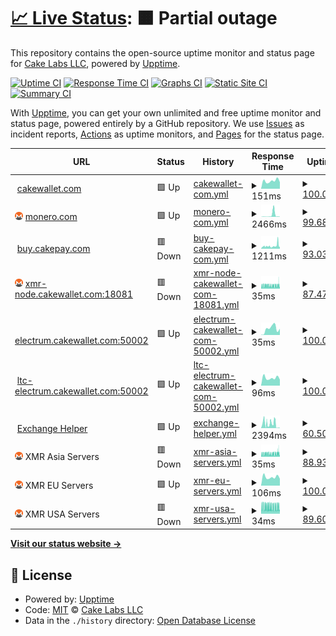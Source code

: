 # [📈 Live Status](https://cake-tech.github.io/upptime): <!--live status--> **🟧 Partial outage**

This repository contains the open-source uptime monitor and status page for [Cake Labs LLC](cakewallet.com), powered by [Upptime](https://github.com/upptime/upptime).

[![Uptime CI](https://github.com/cake-tech/upptime/workflows/Uptime%20CI/badge.svg)](https://github.com/cake-tech/upptime/actions?query=workflow%3A%22Uptime+CI%22)
[![Response Time CI](https://github.com/cake-tech/upptime/workflows/Response%20Time%20CI/badge.svg)](https://github.com/cake-tech/upptime/actions?query=workflow%3A%22Response+Time+CI%22)
[![Graphs CI](https://github.com/cake-tech/upptime/workflows/Graphs%20CI/badge.svg)](https://github.com/cake-tech/upptime/actions?query=workflow%3A%22Graphs+CI%22)
[![Static Site CI](https://github.com/cake-tech/upptime/workflows/Static%20Site%20CI/badge.svg)](https://github.com/cake-tech/upptime/actions?query=workflow%3A%22Static+Site+CI%22)
[![Summary CI](https://github.com/cake-tech/upptime/workflows/Summary%20CI/badge.svg)](https://github.com/cake-tech/upptime/actions?query=workflow%3A%22Summary+CI%22)

With [Upptime](https://upptime.js.org), you can get your own unlimited and free uptime monitor and status page, powered entirely by a GitHub repository. We use [Issues](https://github.com/cake-tech/upptime/issues) as incident reports, [Actions](https://github.com/cake-tech/upptime/actions) as uptime monitors, and [Pages](https://cake-tech.github.io/upptime) for the status page.

<!--start: status pages-->
<!-- This summary is generated by Upptime (https://github.com/upptime/upptime) -->
<!-- Do not edit this manually, your changes will be overwritten -->
<!-- prettier-ignore -->
| URL | Status | History | Response Time | Uptime |
| --- | ------ | ------- | ------------- | ------ |
| <img alt="" src="https://cakewallet.com/assets/images/logo/Cake%20Wallet%20Logo%202021_App%20Icon.png" height="13"> [cakewallet.com](https://cakewallet.com) | 🟩 Up | [cakewallet-com.yml](https://github.com/cake-tech/upptime-cakewallet/commits/HEAD/history/cakewallet-com.yml) | <details><summary><img alt="Response time graph" src="./graphs/cakewallet-com/response-time-week.png" height="20"> 151ms</summary><br><a href="https://status.cakewallet.com/history/cakewallet-com"><img alt="Response time 148" src="https://img.shields.io/endpoint?url=https%3A%2F%2Fraw.githubusercontent.com%2Fcake-tech%2Fupptime-cakewallet%2FHEAD%2Fapi%2Fcakewallet-com%2Fresponse-time.json"></a><br><a href="https://status.cakewallet.com/history/cakewallet-com"><img alt="24-hour response time 128" src="https://img.shields.io/endpoint?url=https%3A%2F%2Fraw.githubusercontent.com%2Fcake-tech%2Fupptime-cakewallet%2FHEAD%2Fapi%2Fcakewallet-com%2Fresponse-time-day.json"></a><br><a href="https://status.cakewallet.com/history/cakewallet-com"><img alt="7-day response time 151" src="https://img.shields.io/endpoint?url=https%3A%2F%2Fraw.githubusercontent.com%2Fcake-tech%2Fupptime-cakewallet%2FHEAD%2Fapi%2Fcakewallet-com%2Fresponse-time-week.json"></a><br><a href="https://status.cakewallet.com/history/cakewallet-com"><img alt="30-day response time 140" src="https://img.shields.io/endpoint?url=https%3A%2F%2Fraw.githubusercontent.com%2Fcake-tech%2Fupptime-cakewallet%2FHEAD%2Fapi%2Fcakewallet-com%2Fresponse-time-month.json"></a><br><a href="https://status.cakewallet.com/history/cakewallet-com"><img alt="1-year response time 130" src="https://img.shields.io/endpoint?url=https%3A%2F%2Fraw.githubusercontent.com%2Fcake-tech%2Fupptime-cakewallet%2FHEAD%2Fapi%2Fcakewallet-com%2Fresponse-time-year.json"></a></details> | <details><summary><a href="https://status.cakewallet.com/history/cakewallet-com">100.00%</a></summary><a href="https://status.cakewallet.com/history/cakewallet-com"><img alt="All-time uptime 99.99%" src="https://img.shields.io/endpoint?url=https%3A%2F%2Fraw.githubusercontent.com%2Fcake-tech%2Fupptime-cakewallet%2FHEAD%2Fapi%2Fcakewallet-com%2Fuptime.json"></a><br><a href="https://status.cakewallet.com/history/cakewallet-com"><img alt="24-hour uptime 100.00%" src="https://img.shields.io/endpoint?url=https%3A%2F%2Fraw.githubusercontent.com%2Fcake-tech%2Fupptime-cakewallet%2FHEAD%2Fapi%2Fcakewallet-com%2Fuptime-day.json"></a><br><a href="https://status.cakewallet.com/history/cakewallet-com"><img alt="7-day uptime 100.00%" src="https://img.shields.io/endpoint?url=https%3A%2F%2Fraw.githubusercontent.com%2Fcake-tech%2Fupptime-cakewallet%2FHEAD%2Fapi%2Fcakewallet-com%2Fuptime-week.json"></a><br><a href="https://status.cakewallet.com/history/cakewallet-com"><img alt="30-day uptime 100.00%" src="https://img.shields.io/endpoint?url=https%3A%2F%2Fraw.githubusercontent.com%2Fcake-tech%2Fupptime-cakewallet%2FHEAD%2Fapi%2Fcakewallet-com%2Fuptime-month.json"></a><br><a href="https://status.cakewallet.com/history/cakewallet-com"><img alt="1-year uptime 100.00%" src="https://img.shields.io/endpoint?url=https%3A%2F%2Fraw.githubusercontent.com%2Fcake-tech%2Fupptime-cakewallet%2FHEAD%2Fapi%2Fcakewallet-com%2Fuptime-year.json"></a></details>
| <img alt="" src="assets/monero.png" height="13"> [monero.com](https://monero.com) | 🟩 Up | [monero-com.yml](https://github.com/cake-tech/upptime-cakewallet/commits/HEAD/history/monero-com.yml) | <details><summary><img alt="Response time graph" src="./graphs/monero-com/response-time-week.png" height="20"> 2466ms</summary><br><a href="https://status.cakewallet.com/history/monero-com"><img alt="Response time 2840" src="https://img.shields.io/endpoint?url=https%3A%2F%2Fraw.githubusercontent.com%2Fcake-tech%2Fupptime-cakewallet%2FHEAD%2Fapi%2Fmonero-com%2Fresponse-time.json"></a><br><a href="https://status.cakewallet.com/history/monero-com"><img alt="24-hour response time 313" src="https://img.shields.io/endpoint?url=https%3A%2F%2Fraw.githubusercontent.com%2Fcake-tech%2Fupptime-cakewallet%2FHEAD%2Fapi%2Fmonero-com%2Fresponse-time-day.json"></a><br><a href="https://status.cakewallet.com/history/monero-com"><img alt="7-day response time 2466" src="https://img.shields.io/endpoint?url=https%3A%2F%2Fraw.githubusercontent.com%2Fcake-tech%2Fupptime-cakewallet%2FHEAD%2Fapi%2Fmonero-com%2Fresponse-time-week.json"></a><br><a href="https://status.cakewallet.com/history/monero-com"><img alt="30-day response time 1075" src="https://img.shields.io/endpoint?url=https%3A%2F%2Fraw.githubusercontent.com%2Fcake-tech%2Fupptime-cakewallet%2FHEAD%2Fapi%2Fmonero-com%2Fresponse-time-month.json"></a><br><a href="https://status.cakewallet.com/history/monero-com"><img alt="1-year response time 3494" src="https://img.shields.io/endpoint?url=https%3A%2F%2Fraw.githubusercontent.com%2Fcake-tech%2Fupptime-cakewallet%2FHEAD%2Fapi%2Fmonero-com%2Fresponse-time-year.json"></a></details> | <details><summary><a href="https://status.cakewallet.com/history/monero-com">99.68%</a></summary><a href="https://status.cakewallet.com/history/monero-com"><img alt="All-time uptime 99.29%" src="https://img.shields.io/endpoint?url=https%3A%2F%2Fraw.githubusercontent.com%2Fcake-tech%2Fupptime-cakewallet%2FHEAD%2Fapi%2Fmonero-com%2Fuptime.json"></a><br><a href="https://status.cakewallet.com/history/monero-com"><img alt="24-hour uptime 100.00%" src="https://img.shields.io/endpoint?url=https%3A%2F%2Fraw.githubusercontent.com%2Fcake-tech%2Fupptime-cakewallet%2FHEAD%2Fapi%2Fmonero-com%2Fuptime-day.json"></a><br><a href="https://status.cakewallet.com/history/monero-com"><img alt="7-day uptime 99.68%" src="https://img.shields.io/endpoint?url=https%3A%2F%2Fraw.githubusercontent.com%2Fcake-tech%2Fupptime-cakewallet%2FHEAD%2Fapi%2Fmonero-com%2Fuptime-week.json"></a><br><a href="https://status.cakewallet.com/history/monero-com"><img alt="30-day uptime 90.32%" src="https://img.shields.io/endpoint?url=https%3A%2F%2Fraw.githubusercontent.com%2Fcake-tech%2Fupptime-cakewallet%2FHEAD%2Fapi%2Fmonero-com%2Fuptime-month.json"></a><br><a href="https://status.cakewallet.com/history/monero-com"><img alt="1-year uptime 98.76%" src="https://img.shields.io/endpoint?url=https%3A%2F%2Fraw.githubusercontent.com%2Fcake-tech%2Fupptime-cakewallet%2FHEAD%2Fapi%2Fmonero-com%2Fuptime-year.json"></a></details>
| <img alt="" src="https://cakewallet.com/assets/images/logo/Cake%20Wallet%20Logo%202021_App%20Icon.png" height="13"> [buy.cakepay.com](https://buy.cakepay.com) | 🟥 Down | [buy-cakepay-com.yml](https://github.com/cake-tech/upptime-cakewallet/commits/HEAD/history/buy-cakepay-com.yml) | <details><summary><img alt="Response time graph" src="./graphs/buy-cakepay-com/response-time-week.png" height="20"> 1211ms</summary><br><a href="https://status.cakewallet.com/history/buy-cakepay-com"><img alt="Response time 569" src="https://img.shields.io/endpoint?url=https%3A%2F%2Fraw.githubusercontent.com%2Fcake-tech%2Fupptime-cakewallet%2FHEAD%2Fapi%2Fbuy-cakepay-com%2Fresponse-time.json"></a><br><a href="https://status.cakewallet.com/history/buy-cakepay-com"><img alt="24-hour response time 5899" src="https://img.shields.io/endpoint?url=https%3A%2F%2Fraw.githubusercontent.com%2Fcake-tech%2Fupptime-cakewallet%2FHEAD%2Fapi%2Fbuy-cakepay-com%2Fresponse-time-day.json"></a><br><a href="https://status.cakewallet.com/history/buy-cakepay-com"><img alt="7-day response time 1211" src="https://img.shields.io/endpoint?url=https%3A%2F%2Fraw.githubusercontent.com%2Fcake-tech%2Fupptime-cakewallet%2FHEAD%2Fapi%2Fbuy-cakepay-com%2Fresponse-time-week.json"></a><br><a href="https://status.cakewallet.com/history/buy-cakepay-com"><img alt="30-day response time 1330" src="https://img.shields.io/endpoint?url=https%3A%2F%2Fraw.githubusercontent.com%2Fcake-tech%2Fupptime-cakewallet%2FHEAD%2Fapi%2Fbuy-cakepay-com%2Fresponse-time-month.json"></a><br><a href="https://status.cakewallet.com/history/buy-cakepay-com"><img alt="1-year response time 652" src="https://img.shields.io/endpoint?url=https%3A%2F%2Fraw.githubusercontent.com%2Fcake-tech%2Fupptime-cakewallet%2FHEAD%2Fapi%2Fbuy-cakepay-com%2Fresponse-time-year.json"></a></details> | <details><summary><a href="https://status.cakewallet.com/history/buy-cakepay-com">93.03%</a></summary><a href="https://status.cakewallet.com/history/buy-cakepay-com"><img alt="All-time uptime 99.36%" src="https://img.shields.io/endpoint?url=https%3A%2F%2Fraw.githubusercontent.com%2Fcake-tech%2Fupptime-cakewallet%2FHEAD%2Fapi%2Fbuy-cakepay-com%2Fuptime.json"></a><br><a href="https://status.cakewallet.com/history/buy-cakepay-com"><img alt="24-hour uptime 71.77%" src="https://img.shields.io/endpoint?url=https%3A%2F%2Fraw.githubusercontent.com%2Fcake-tech%2Fupptime-cakewallet%2FHEAD%2Fapi%2Fbuy-cakepay-com%2Fuptime-day.json"></a><br><a href="https://status.cakewallet.com/history/buy-cakepay-com"><img alt="7-day uptime 93.03%" src="https://img.shields.io/endpoint?url=https%3A%2F%2Fraw.githubusercontent.com%2Fcake-tech%2Fupptime-cakewallet%2FHEAD%2Fapi%2Fbuy-cakepay-com%2Fuptime-week.json"></a><br><a href="https://status.cakewallet.com/history/buy-cakepay-com"><img alt="30-day uptime 90.04%" src="https://img.shields.io/endpoint?url=https%3A%2F%2Fraw.githubusercontent.com%2Fcake-tech%2Fupptime-cakewallet%2FHEAD%2Fapi%2Fbuy-cakepay-com%2Fuptime-month.json"></a><br><a href="https://status.cakewallet.com/history/buy-cakepay-com"><img alt="1-year uptime 99.16%" src="https://img.shields.io/endpoint?url=https%3A%2F%2Fraw.githubusercontent.com%2Fcake-tech%2Fupptime-cakewallet%2FHEAD%2Fapi%2Fbuy-cakepay-com%2Fuptime-year.json"></a></details>
| <img alt="" src="./assets/monero.png" height="13"> [xmr-node.cakewallet.com:18081](xmr-node.cakewallet.com) | 🟥 Down | [xmr-node-cakewallet-com-18081.yml](https://github.com/cake-tech/upptime-cakewallet/commits/HEAD/history/xmr-node-cakewallet-com-18081.yml) | <details><summary><img alt="Response time graph" src="./graphs/xmr-node-cakewallet-com-18081/response-time-week.png" height="20"> 35ms</summary><br><a href="https://status.cakewallet.com/history/xmr-node-cakewallet-com-18081"><img alt="Response time 55" src="https://img.shields.io/endpoint?url=https%3A%2F%2Fraw.githubusercontent.com%2Fcake-tech%2Fupptime-cakewallet%2FHEAD%2Fapi%2Fxmr-node-cakewallet-com-18081%2Fresponse-time.json"></a><br><a href="https://status.cakewallet.com/history/xmr-node-cakewallet-com-18081"><img alt="24-hour response time 25" src="https://img.shields.io/endpoint?url=https%3A%2F%2Fraw.githubusercontent.com%2Fcake-tech%2Fupptime-cakewallet%2FHEAD%2Fapi%2Fxmr-node-cakewallet-com-18081%2Fresponse-time-day.json"></a><br><a href="https://status.cakewallet.com/history/xmr-node-cakewallet-com-18081"><img alt="7-day response time 35" src="https://img.shields.io/endpoint?url=https%3A%2F%2Fraw.githubusercontent.com%2Fcake-tech%2Fupptime-cakewallet%2FHEAD%2Fapi%2Fxmr-node-cakewallet-com-18081%2Fresponse-time-week.json"></a><br><a href="https://status.cakewallet.com/history/xmr-node-cakewallet-com-18081"><img alt="30-day response time 34" src="https://img.shields.io/endpoint?url=https%3A%2F%2Fraw.githubusercontent.com%2Fcake-tech%2Fupptime-cakewallet%2FHEAD%2Fapi%2Fxmr-node-cakewallet-com-18081%2Fresponse-time-month.json"></a><br><a href="https://status.cakewallet.com/history/xmr-node-cakewallet-com-18081"><img alt="1-year response time 47" src="https://img.shields.io/endpoint?url=https%3A%2F%2Fraw.githubusercontent.com%2Fcake-tech%2Fupptime-cakewallet%2FHEAD%2Fapi%2Fxmr-node-cakewallet-com-18081%2Fresponse-time-year.json"></a></details> | <details><summary><a href="https://status.cakewallet.com/history/xmr-node-cakewallet-com-18081">87.47%</a></summary><a href="https://status.cakewallet.com/history/xmr-node-cakewallet-com-18081"><img alt="All-time uptime 99.88%" src="https://img.shields.io/endpoint?url=https%3A%2F%2Fraw.githubusercontent.com%2Fcake-tech%2Fupptime-cakewallet%2FHEAD%2Fapi%2Fxmr-node-cakewallet-com-18081%2Fuptime.json"></a><br><a href="https://status.cakewallet.com/history/xmr-node-cakewallet-com-18081"><img alt="24-hour uptime 81.39%" src="https://img.shields.io/endpoint?url=https%3A%2F%2Fraw.githubusercontent.com%2Fcake-tech%2Fupptime-cakewallet%2FHEAD%2Fapi%2Fxmr-node-cakewallet-com-18081%2Fuptime-day.json"></a><br><a href="https://status.cakewallet.com/history/xmr-node-cakewallet-com-18081"><img alt="7-day uptime 87.47%" src="https://img.shields.io/endpoint?url=https%3A%2F%2Fraw.githubusercontent.com%2Fcake-tech%2Fupptime-cakewallet%2FHEAD%2Fapi%2Fxmr-node-cakewallet-com-18081%2Fuptime-week.json"></a><br><a href="https://status.cakewallet.com/history/xmr-node-cakewallet-com-18081"><img alt="30-day uptime 97.12%" src="https://img.shields.io/endpoint?url=https%3A%2F%2Fraw.githubusercontent.com%2Fcake-tech%2Fupptime-cakewallet%2FHEAD%2Fapi%2Fxmr-node-cakewallet-com-18081%2Fuptime-month.json"></a><br><a href="https://status.cakewallet.com/history/xmr-node-cakewallet-com-18081"><img alt="1-year uptime 99.76%" src="https://img.shields.io/endpoint?url=https%3A%2F%2Fraw.githubusercontent.com%2Fcake-tech%2Fupptime-cakewallet%2FHEAD%2Fapi%2Fxmr-node-cakewallet-com-18081%2Fuptime-year.json"></a></details>
| <img alt="" src="https://upload.wikimedia.org/wikipedia/commons/4/46/Bitcoin.svg" height="13"> [electrum.cakewallet.com:50002](electrum.cakewallet.com) | 🟩 Up | [electrum-cakewallet-com-50002.yml](https://github.com/cake-tech/upptime-cakewallet/commits/HEAD/history/electrum-cakewallet-com-50002.yml) | <details><summary><img alt="Response time graph" src="./graphs/electrum-cakewallet-com-50002/response-time-week.png" height="20"> 35ms</summary><br><a href="https://status.cakewallet.com/history/electrum-cakewallet-com-50002"><img alt="Response time 56" src="https://img.shields.io/endpoint?url=https%3A%2F%2Fraw.githubusercontent.com%2Fcake-tech%2Fupptime-cakewallet%2FHEAD%2Fapi%2Felectrum-cakewallet-com-50002%2Fresponse-time.json"></a><br><a href="https://status.cakewallet.com/history/electrum-cakewallet-com-50002"><img alt="24-hour response time 34" src="https://img.shields.io/endpoint?url=https%3A%2F%2Fraw.githubusercontent.com%2Fcake-tech%2Fupptime-cakewallet%2FHEAD%2Fapi%2Felectrum-cakewallet-com-50002%2Fresponse-time-day.json"></a><br><a href="https://status.cakewallet.com/history/electrum-cakewallet-com-50002"><img alt="7-day response time 35" src="https://img.shields.io/endpoint?url=https%3A%2F%2Fraw.githubusercontent.com%2Fcake-tech%2Fupptime-cakewallet%2FHEAD%2Fapi%2Felectrum-cakewallet-com-50002%2Fresponse-time-week.json"></a><br><a href="https://status.cakewallet.com/history/electrum-cakewallet-com-50002"><img alt="30-day response time 24" src="https://img.shields.io/endpoint?url=https%3A%2F%2Fraw.githubusercontent.com%2Fcake-tech%2Fupptime-cakewallet%2FHEAD%2Fapi%2Felectrum-cakewallet-com-50002%2Fresponse-time-month.json"></a><br><a href="https://status.cakewallet.com/history/electrum-cakewallet-com-50002"><img alt="1-year response time 39" src="https://img.shields.io/endpoint?url=https%3A%2F%2Fraw.githubusercontent.com%2Fcake-tech%2Fupptime-cakewallet%2FHEAD%2Fapi%2Felectrum-cakewallet-com-50002%2Fresponse-time-year.json"></a></details> | <details><summary><a href="https://status.cakewallet.com/history/electrum-cakewallet-com-50002">100.00%</a></summary><a href="https://status.cakewallet.com/history/electrum-cakewallet-com-50002"><img alt="All-time uptime 99.97%" src="https://img.shields.io/endpoint?url=https%3A%2F%2Fraw.githubusercontent.com%2Fcake-tech%2Fupptime-cakewallet%2FHEAD%2Fapi%2Felectrum-cakewallet-com-50002%2Fuptime.json"></a><br><a href="https://status.cakewallet.com/history/electrum-cakewallet-com-50002"><img alt="24-hour uptime 100.00%" src="https://img.shields.io/endpoint?url=https%3A%2F%2Fraw.githubusercontent.com%2Fcake-tech%2Fupptime-cakewallet%2FHEAD%2Fapi%2Felectrum-cakewallet-com-50002%2Fuptime-day.json"></a><br><a href="https://status.cakewallet.com/history/electrum-cakewallet-com-50002"><img alt="7-day uptime 100.00%" src="https://img.shields.io/endpoint?url=https%3A%2F%2Fraw.githubusercontent.com%2Fcake-tech%2Fupptime-cakewallet%2FHEAD%2Fapi%2Felectrum-cakewallet-com-50002%2Fuptime-week.json"></a><br><a href="https://status.cakewallet.com/history/electrum-cakewallet-com-50002"><img alt="30-day uptime 99.94%" src="https://img.shields.io/endpoint?url=https%3A%2F%2Fraw.githubusercontent.com%2Fcake-tech%2Fupptime-cakewallet%2FHEAD%2Fapi%2Felectrum-cakewallet-com-50002%2Fuptime-month.json"></a><br><a href="https://status.cakewallet.com/history/electrum-cakewallet-com-50002"><img alt="1-year uptime 99.96%" src="https://img.shields.io/endpoint?url=https%3A%2F%2Fraw.githubusercontent.com%2Fcake-tech%2Fupptime-cakewallet%2FHEAD%2Fapi%2Felectrum-cakewallet-com-50002%2Fuptime-year.json"></a></details>
| <img alt="" src="https://upload.wikimedia.org/wikipedia/commons/f/f8/LTC-400.png" height="13"> [ltc-electrum.cakewallet.com:50002](ltc-electrum.cakewallet.com) | 🟩 Up | [ltc-electrum-cakewallet-com-50002.yml](https://github.com/cake-tech/upptime-cakewallet/commits/HEAD/history/ltc-electrum-cakewallet-com-50002.yml) | <details><summary><img alt="Response time graph" src="./graphs/ltc-electrum-cakewallet-com-50002/response-time-week.png" height="20"> 96ms</summary><br><a href="https://status.cakewallet.com/history/ltc-electrum-cakewallet-com-50002"><img alt="Response time 132" src="https://img.shields.io/endpoint?url=https%3A%2F%2Fraw.githubusercontent.com%2Fcake-tech%2Fupptime-cakewallet%2FHEAD%2Fapi%2Fltc-electrum-cakewallet-com-50002%2Fresponse-time.json"></a><br><a href="https://status.cakewallet.com/history/ltc-electrum-cakewallet-com-50002"><img alt="24-hour response time 75" src="https://img.shields.io/endpoint?url=https%3A%2F%2Fraw.githubusercontent.com%2Fcake-tech%2Fupptime-cakewallet%2FHEAD%2Fapi%2Fltc-electrum-cakewallet-com-50002%2Fresponse-time-day.json"></a><br><a href="https://status.cakewallet.com/history/ltc-electrum-cakewallet-com-50002"><img alt="7-day response time 96" src="https://img.shields.io/endpoint?url=https%3A%2F%2Fraw.githubusercontent.com%2Fcake-tech%2Fupptime-cakewallet%2FHEAD%2Fapi%2Fltc-electrum-cakewallet-com-50002%2Fresponse-time-week.json"></a><br><a href="https://status.cakewallet.com/history/ltc-electrum-cakewallet-com-50002"><img alt="30-day response time 114" src="https://img.shields.io/endpoint?url=https%3A%2F%2Fraw.githubusercontent.com%2Fcake-tech%2Fupptime-cakewallet%2FHEAD%2Fapi%2Fltc-electrum-cakewallet-com-50002%2Fresponse-time-month.json"></a><br><a href="https://status.cakewallet.com/history/ltc-electrum-cakewallet-com-50002"><img alt="1-year response time 116" src="https://img.shields.io/endpoint?url=https%3A%2F%2Fraw.githubusercontent.com%2Fcake-tech%2Fupptime-cakewallet%2FHEAD%2Fapi%2Fltc-electrum-cakewallet-com-50002%2Fresponse-time-year.json"></a></details> | <details><summary><a href="https://status.cakewallet.com/history/ltc-electrum-cakewallet-com-50002">100.00%</a></summary><a href="https://status.cakewallet.com/history/ltc-electrum-cakewallet-com-50002"><img alt="All-time uptime 99.94%" src="https://img.shields.io/endpoint?url=https%3A%2F%2Fraw.githubusercontent.com%2Fcake-tech%2Fupptime-cakewallet%2FHEAD%2Fapi%2Fltc-electrum-cakewallet-com-50002%2Fuptime.json"></a><br><a href="https://status.cakewallet.com/history/ltc-electrum-cakewallet-com-50002"><img alt="24-hour uptime 100.00%" src="https://img.shields.io/endpoint?url=https%3A%2F%2Fraw.githubusercontent.com%2Fcake-tech%2Fupptime-cakewallet%2FHEAD%2Fapi%2Fltc-electrum-cakewallet-com-50002%2Fuptime-day.json"></a><br><a href="https://status.cakewallet.com/history/ltc-electrum-cakewallet-com-50002"><img alt="7-day uptime 100.00%" src="https://img.shields.io/endpoint?url=https%3A%2F%2Fraw.githubusercontent.com%2Fcake-tech%2Fupptime-cakewallet%2FHEAD%2Fapi%2Fltc-electrum-cakewallet-com-50002%2Fuptime-week.json"></a><br><a href="https://status.cakewallet.com/history/ltc-electrum-cakewallet-com-50002"><img alt="30-day uptime 99.83%" src="https://img.shields.io/endpoint?url=https%3A%2F%2Fraw.githubusercontent.com%2Fcake-tech%2Fupptime-cakewallet%2FHEAD%2Fapi%2Fltc-electrum-cakewallet-com-50002%2Fuptime-month.json"></a><br><a href="https://status.cakewallet.com/history/ltc-electrum-cakewallet-com-50002"><img alt="1-year uptime 99.89%" src="https://img.shields.io/endpoint?url=https%3A%2F%2Fraw.githubusercontent.com%2Fcake-tech%2Fupptime-cakewallet%2FHEAD%2Fapi%2Fltc-electrum-cakewallet-com-50002%2Fuptime-year.json"></a></details>
| <img alt="" src="https://cakewallet.com/assets/images/logo/Cake%20Wallet%20Logo%202021_App%20Icon.png" height="13"> [Exchange Helper](https://exchange-helper.cakewallet.com/api/health) | 🟩 Up | [exchange-helper.yml](https://github.com/cake-tech/upptime-cakewallet/commits/HEAD/history/exchange-helper.yml) | <details><summary><img alt="Response time graph" src="./graphs/exchange-helper/response-time-week.png" height="20"> 2394ms</summary><br><a href="https://status.cakewallet.com/history/exchange-helper"><img alt="Response time 1519" src="https://img.shields.io/endpoint?url=https%3A%2F%2Fraw.githubusercontent.com%2Fcake-tech%2Fupptime-cakewallet%2FHEAD%2Fapi%2Fexchange-helper%2Fresponse-time.json"></a><br><a href="https://status.cakewallet.com/history/exchange-helper"><img alt="24-hour response time 206" src="https://img.shields.io/endpoint?url=https%3A%2F%2Fraw.githubusercontent.com%2Fcake-tech%2Fupptime-cakewallet%2FHEAD%2Fapi%2Fexchange-helper%2Fresponse-time-day.json"></a><br><a href="https://status.cakewallet.com/history/exchange-helper"><img alt="7-day response time 2394" src="https://img.shields.io/endpoint?url=https%3A%2F%2Fraw.githubusercontent.com%2Fcake-tech%2Fupptime-cakewallet%2FHEAD%2Fapi%2Fexchange-helper%2Fresponse-time-week.json"></a><br><a href="https://status.cakewallet.com/history/exchange-helper"><img alt="30-day response time 3676" src="https://img.shields.io/endpoint?url=https%3A%2F%2Fraw.githubusercontent.com%2Fcake-tech%2Fupptime-cakewallet%2FHEAD%2Fapi%2Fexchange-helper%2Fresponse-time-month.json"></a><br><a href="https://status.cakewallet.com/history/exchange-helper"><img alt="1-year response time 1519" src="https://img.shields.io/endpoint?url=https%3A%2F%2Fraw.githubusercontent.com%2Fcake-tech%2Fupptime-cakewallet%2FHEAD%2Fapi%2Fexchange-helper%2Fresponse-time-year.json"></a></details> | <details><summary><a href="https://status.cakewallet.com/history/exchange-helper">60.50%</a></summary><a href="https://status.cakewallet.com/history/exchange-helper"><img alt="All-time uptime 98.27%" src="https://img.shields.io/endpoint?url=https%3A%2F%2Fraw.githubusercontent.com%2Fcake-tech%2Fupptime-cakewallet%2FHEAD%2Fapi%2Fexchange-helper%2Fuptime.json"></a><br><a href="https://status.cakewallet.com/history/exchange-helper"><img alt="24-hour uptime 100.00%" src="https://img.shields.io/endpoint?url=https%3A%2F%2Fraw.githubusercontent.com%2Fcake-tech%2Fupptime-cakewallet%2FHEAD%2Fapi%2Fexchange-helper%2Fuptime-day.json"></a><br><a href="https://status.cakewallet.com/history/exchange-helper"><img alt="7-day uptime 60.50%" src="https://img.shields.io/endpoint?url=https%3A%2F%2Fraw.githubusercontent.com%2Fcake-tech%2Fupptime-cakewallet%2FHEAD%2Fapi%2Fexchange-helper%2Fuptime-week.json"></a><br><a href="https://status.cakewallet.com/history/exchange-helper"><img alt="30-day uptime 81.64%" src="https://img.shields.io/endpoint?url=https%3A%2F%2Fraw.githubusercontent.com%2Fcake-tech%2Fupptime-cakewallet%2FHEAD%2Fapi%2Fexchange-helper%2Fuptime-month.json"></a><br><a href="https://status.cakewallet.com/history/exchange-helper"><img alt="1-year uptime 98.27%" src="https://img.shields.io/endpoint?url=https%3A%2F%2Fraw.githubusercontent.com%2Fcake-tech%2Fupptime-cakewallet%2FHEAD%2Fapi%2Fexchange-helper%2Fuptime-year.json"></a></details>
| <img alt="" src="assets/monero.png" height="13"> XMR Asia Servers | 🟥 Down | [xmr-asia-servers.yml](https://github.com/cake-tech/upptime-cakewallet/commits/HEAD/history/xmr-asia-servers.yml) | <details><summary><img alt="Response time graph" src="./graphs/xmr-asia-servers/response-time-week.png" height="20"> 35ms</summary><br><a href="https://status.cakewallet.com/history/xmr-asia-servers"><img alt="Response time 82" src="https://img.shields.io/endpoint?url=https%3A%2F%2Fraw.githubusercontent.com%2Fcake-tech%2Fupptime-cakewallet%2FHEAD%2Fapi%2Fxmr-asia-servers%2Fresponse-time.json"></a><br><a href="https://status.cakewallet.com/history/xmr-asia-servers"><img alt="24-hour response time 24" src="https://img.shields.io/endpoint?url=https%3A%2F%2Fraw.githubusercontent.com%2Fcake-tech%2Fupptime-cakewallet%2FHEAD%2Fapi%2Fxmr-asia-servers%2Fresponse-time-day.json"></a><br><a href="https://status.cakewallet.com/history/xmr-asia-servers"><img alt="7-day response time 35" src="https://img.shields.io/endpoint?url=https%3A%2F%2Fraw.githubusercontent.com%2Fcake-tech%2Fupptime-cakewallet%2FHEAD%2Fapi%2Fxmr-asia-servers%2Fresponse-time-week.json"></a><br><a href="https://status.cakewallet.com/history/xmr-asia-servers"><img alt="30-day response time 35" src="https://img.shields.io/endpoint?url=https%3A%2F%2Fraw.githubusercontent.com%2Fcake-tech%2Fupptime-cakewallet%2FHEAD%2Fapi%2Fxmr-asia-servers%2Fresponse-time-month.json"></a><br><a href="https://status.cakewallet.com/history/xmr-asia-servers"><img alt="1-year response time 56" src="https://img.shields.io/endpoint?url=https%3A%2F%2Fraw.githubusercontent.com%2Fcake-tech%2Fupptime-cakewallet%2FHEAD%2Fapi%2Fxmr-asia-servers%2Fresponse-time-year.json"></a></details> | <details><summary><a href="https://status.cakewallet.com/history/xmr-asia-servers">88.93%</a></summary><a href="https://status.cakewallet.com/history/xmr-asia-servers"><img alt="All-time uptime 99.87%" src="https://img.shields.io/endpoint?url=https%3A%2F%2Fraw.githubusercontent.com%2Fcake-tech%2Fupptime-cakewallet%2FHEAD%2Fapi%2Fxmr-asia-servers%2Fuptime.json"></a><br><a href="https://status.cakewallet.com/history/xmr-asia-servers"><img alt="24-hour uptime 83.19%" src="https://img.shields.io/endpoint?url=https%3A%2F%2Fraw.githubusercontent.com%2Fcake-tech%2Fupptime-cakewallet%2FHEAD%2Fapi%2Fxmr-asia-servers%2Fuptime-day.json"></a><br><a href="https://status.cakewallet.com/history/xmr-asia-servers"><img alt="7-day uptime 88.93%" src="https://img.shields.io/endpoint?url=https%3A%2F%2Fraw.githubusercontent.com%2Fcake-tech%2Fupptime-cakewallet%2FHEAD%2Fapi%2Fxmr-asia-servers%2Fuptime-week.json"></a><br><a href="https://status.cakewallet.com/history/xmr-asia-servers"><img alt="30-day uptime 97.45%" src="https://img.shields.io/endpoint?url=https%3A%2F%2Fraw.githubusercontent.com%2Fcake-tech%2Fupptime-cakewallet%2FHEAD%2Fapi%2Fxmr-asia-servers%2Fuptime-month.json"></a><br><a href="https://status.cakewallet.com/history/xmr-asia-servers"><img alt="1-year uptime 99.79%" src="https://img.shields.io/endpoint?url=https%3A%2F%2Fraw.githubusercontent.com%2Fcake-tech%2Fupptime-cakewallet%2FHEAD%2Fapi%2Fxmr-asia-servers%2Fuptime-year.json"></a></details>
| <img alt="" src="assets/monero.png" height="13"> XMR EU Servers | 🟩 Up | [xmr-eu-servers.yml](https://github.com/cake-tech/upptime-cakewallet/commits/HEAD/history/xmr-eu-servers.yml) | <details><summary><img alt="Response time graph" src="./graphs/xmr-eu-servers/response-time-week.png" height="20"> 106ms</summary><br><a href="https://status.cakewallet.com/history/xmr-eu-servers"><img alt="Response time 112" src="https://img.shields.io/endpoint?url=https%3A%2F%2Fraw.githubusercontent.com%2Fcake-tech%2Fupptime-cakewallet%2FHEAD%2Fapi%2Fxmr-eu-servers%2Fresponse-time.json"></a><br><a href="https://status.cakewallet.com/history/xmr-eu-servers"><img alt="24-hour response time 86" src="https://img.shields.io/endpoint?url=https%3A%2F%2Fraw.githubusercontent.com%2Fcake-tech%2Fupptime-cakewallet%2FHEAD%2Fapi%2Fxmr-eu-servers%2Fresponse-time-day.json"></a><br><a href="https://status.cakewallet.com/history/xmr-eu-servers"><img alt="7-day response time 106" src="https://img.shields.io/endpoint?url=https%3A%2F%2Fraw.githubusercontent.com%2Fcake-tech%2Fupptime-cakewallet%2FHEAD%2Fapi%2Fxmr-eu-servers%2Fresponse-time-week.json"></a><br><a href="https://status.cakewallet.com/history/xmr-eu-servers"><img alt="30-day response time 117" src="https://img.shields.io/endpoint?url=https%3A%2F%2Fraw.githubusercontent.com%2Fcake-tech%2Fupptime-cakewallet%2FHEAD%2Fapi%2Fxmr-eu-servers%2Fresponse-time-month.json"></a><br><a href="https://status.cakewallet.com/history/xmr-eu-servers"><img alt="1-year response time 112" src="https://img.shields.io/endpoint?url=https%3A%2F%2Fraw.githubusercontent.com%2Fcake-tech%2Fupptime-cakewallet%2FHEAD%2Fapi%2Fxmr-eu-servers%2Fresponse-time-year.json"></a></details> | <details><summary><a href="https://status.cakewallet.com/history/xmr-eu-servers">100.00%</a></summary><a href="https://status.cakewallet.com/history/xmr-eu-servers"><img alt="All-time uptime 99.25%" src="https://img.shields.io/endpoint?url=https%3A%2F%2Fraw.githubusercontent.com%2Fcake-tech%2Fupptime-cakewallet%2FHEAD%2Fapi%2Fxmr-eu-servers%2Fuptime.json"></a><br><a href="https://status.cakewallet.com/history/xmr-eu-servers"><img alt="24-hour uptime 100.00%" src="https://img.shields.io/endpoint?url=https%3A%2F%2Fraw.githubusercontent.com%2Fcake-tech%2Fupptime-cakewallet%2FHEAD%2Fapi%2Fxmr-eu-servers%2Fuptime-day.json"></a><br><a href="https://status.cakewallet.com/history/xmr-eu-servers"><img alt="7-day uptime 100.00%" src="https://img.shields.io/endpoint?url=https%3A%2F%2Fraw.githubusercontent.com%2Fcake-tech%2Fupptime-cakewallet%2FHEAD%2Fapi%2Fxmr-eu-servers%2Fuptime-week.json"></a><br><a href="https://status.cakewallet.com/history/xmr-eu-servers"><img alt="30-day uptime 100.00%" src="https://img.shields.io/endpoint?url=https%3A%2F%2Fraw.githubusercontent.com%2Fcake-tech%2Fupptime-cakewallet%2FHEAD%2Fapi%2Fxmr-eu-servers%2Fuptime-month.json"></a><br><a href="https://status.cakewallet.com/history/xmr-eu-servers"><img alt="1-year uptime 98.74%" src="https://img.shields.io/endpoint?url=https%3A%2F%2Fraw.githubusercontent.com%2Fcake-tech%2Fupptime-cakewallet%2FHEAD%2Fapi%2Fxmr-eu-servers%2Fuptime-year.json"></a></details>
| <img alt="" src="assets/monero.png" height="13"> XMR USA Servers | 🟥 Down | [xmr-usa-servers.yml](https://github.com/cake-tech/upptime-cakewallet/commits/HEAD/history/xmr-usa-servers.yml) | <details><summary><img alt="Response time graph" src="./graphs/xmr-usa-servers/response-time-week.png" height="20"> 34ms</summary><br><a href="https://status.cakewallet.com/history/xmr-usa-servers"><img alt="Response time 34" src="https://img.shields.io/endpoint?url=https%3A%2F%2Fraw.githubusercontent.com%2Fcake-tech%2Fupptime-cakewallet%2FHEAD%2Fapi%2Fxmr-usa-servers%2Fresponse-time.json"></a><br><a href="https://status.cakewallet.com/history/xmr-usa-servers"><img alt="24-hour response time 25" src="https://img.shields.io/endpoint?url=https%3A%2F%2Fraw.githubusercontent.com%2Fcake-tech%2Fupptime-cakewallet%2FHEAD%2Fapi%2Fxmr-usa-servers%2Fresponse-time-day.json"></a><br><a href="https://status.cakewallet.com/history/xmr-usa-servers"><img alt="7-day response time 34" src="https://img.shields.io/endpoint?url=https%3A%2F%2Fraw.githubusercontent.com%2Fcake-tech%2Fupptime-cakewallet%2FHEAD%2Fapi%2Fxmr-usa-servers%2Fresponse-time-week.json"></a><br><a href="https://status.cakewallet.com/history/xmr-usa-servers"><img alt="30-day response time 34" src="https://img.shields.io/endpoint?url=https%3A%2F%2Fraw.githubusercontent.com%2Fcake-tech%2Fupptime-cakewallet%2FHEAD%2Fapi%2Fxmr-usa-servers%2Fresponse-time-month.json"></a><br><a href="https://status.cakewallet.com/history/xmr-usa-servers"><img alt="1-year response time 34" src="https://img.shields.io/endpoint?url=https%3A%2F%2Fraw.githubusercontent.com%2Fcake-tech%2Fupptime-cakewallet%2FHEAD%2Fapi%2Fxmr-usa-servers%2Fresponse-time-year.json"></a></details> | <details><summary><a href="https://status.cakewallet.com/history/xmr-usa-servers">89.60%</a></summary><a href="https://status.cakewallet.com/history/xmr-usa-servers"><img alt="All-time uptime 99.88%" src="https://img.shields.io/endpoint?url=https%3A%2F%2Fraw.githubusercontent.com%2Fcake-tech%2Fupptime-cakewallet%2FHEAD%2Fapi%2Fxmr-usa-servers%2Fuptime.json"></a><br><a href="https://status.cakewallet.com/history/xmr-usa-servers"><img alt="24-hour uptime 85.01%" src="https://img.shields.io/endpoint?url=https%3A%2F%2Fraw.githubusercontent.com%2Fcake-tech%2Fupptime-cakewallet%2FHEAD%2Fapi%2Fxmr-usa-servers%2Fuptime-day.json"></a><br><a href="https://status.cakewallet.com/history/xmr-usa-servers"><img alt="7-day uptime 89.60%" src="https://img.shields.io/endpoint?url=https%3A%2F%2Fraw.githubusercontent.com%2Fcake-tech%2Fupptime-cakewallet%2FHEAD%2Fapi%2Fxmr-usa-servers%2Fuptime-week.json"></a><br><a href="https://status.cakewallet.com/history/xmr-usa-servers"><img alt="30-day uptime 97.61%" src="https://img.shields.io/endpoint?url=https%3A%2F%2Fraw.githubusercontent.com%2Fcake-tech%2Fupptime-cakewallet%2FHEAD%2Fapi%2Fxmr-usa-servers%2Fuptime-month.json"></a><br><a href="https://status.cakewallet.com/history/xmr-usa-servers"><img alt="1-year uptime 99.80%" src="https://img.shields.io/endpoint?url=https%3A%2F%2Fraw.githubusercontent.com%2Fcake-tech%2Fupptime-cakewallet%2FHEAD%2Fapi%2Fxmr-usa-servers%2Fuptime-year.json"></a></details>

<!--end: status pages-->

[**Visit our status website →**](https://cake-tech.github.io/upptime)

## 📄 License

- Powered by: [Upptime](https://github.com/upptime/upptime)
- Code: [MIT](./LICENSE) © [Cake Labs LLC](cakewallet.com)
- Data in the `./history` directory: [Open Database License](https://opendatacommons.org/licenses/odbl/1-0/)
